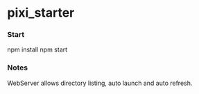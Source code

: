 # pixi_starter

### Start
npm install
npm start

### Notes
WebServer allows directory listing, auto launch and auto refresh.
